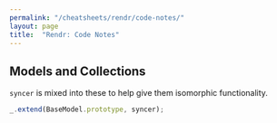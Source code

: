 ```yaml
---
permalink: "/cheatsheets/rendr/code-notes/"
layout: page
title:  "Rendr: Code Notes"
---
```


## Models and Collections

`syncer` is mixed into these to help give them isomorphic functionality.

```js
_.extend(BaseModel.prototype, syncer);
```


